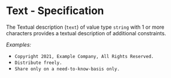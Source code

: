 # Text - Specification

The Textual description (`text`) of value type `string` with 1 or more
characters provides a textual description of additional constraints.

*Examples:*

* `Copyright 2021, Example Company, All Rights Reserved.`
* `Distribute freely.`
* `Share only on a need-to-know-basis only.`
